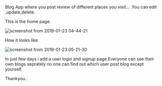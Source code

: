 Blog App where you post review of different places you visit...
.You can edit ,update,delete.

This is the home page.

![screenshot from 2019-01-23 04-44-21](https://user-images.githubusercontent.com/27978979/51572508-aeb80280-1ecb-11e9-98d6-97644452280a.png)

How it looks like

![screenshot from 2019-01-23 05-21-30](https://user-images.githubusercontent.com/27978979/51573320-ccd33200-1ece-11e9-9a9f-1291875f2e3d.png)


In just few days i add a user login and signup page.Everyone can see their own blogs seprately no one can find out which user post blog except yourself.

Thankyou..




